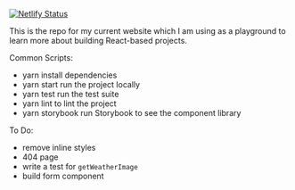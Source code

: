 [![Netlify Status](https://api.netlify.com/api/v1/badges/75cb430a-1092-4a4a-acca-2a47c17355e0/deploy-status)](https://app.netlify.com/sites/pandy-dev/deploys)

This is the repo for my current website which I am using as a playground to learn more about building React-based projects.

Common Scripts:
- yarn install dependencies
- yarn start run the project locally
- yarn test run the test suite
- yarn lint to lint the project
- yarn storybook run Storybook to see the component library

To Do:

- remove inline styles
- 404 page
- write a test for `getWeatherImage`
- build form component
